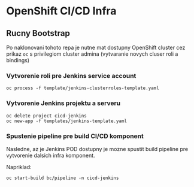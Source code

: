 # OpenShift CI/CD Infra

## Rucny Bootstrap

Po naklonovani tohoto repa je nutne mat dostupny OpenShift cluster cez prikaz `oc` s privilegiom cluster admina (vytvaranie novych cluser roli a bindings)

### Vytvorenie roli pre Jenkins service account

```
oc process -f template/jenkins-clusterroles-template.yaml
```

### Vytvorenie Jenkins projektu a serveru

```
oc delete project cicd-jenkins
oc new-app -f templates/jenkins-template.yaml
```


### Spustenie pipeline pre build CI/CD komponent

Nasledne, az je Jenkins POD dostupny je mozne spustit build pipeline pre vytvorenie dalsich infra komponent.

Napriklad:

```
oc start-build bc/pipeline -n cicd-jenkins
```

